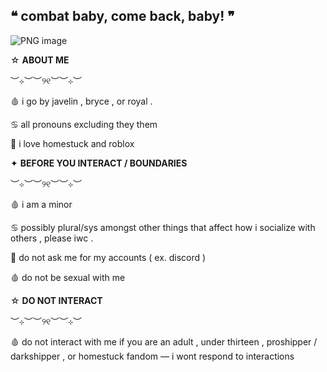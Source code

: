 ## ❝ combat baby, come back, baby! ❞
![PNG image](https://github.com/user-attachments/assets/56397db1-d0e3-4421-b5be-86ac7f50d175)

☆  **ABOUT ME**

︶⊹︶︶୨୧︶︶⊹︶

🩸  i  go  by  javelin  ,  bryce  ,  or  royal  .

♋️  all  pronouns  excluding  they  them 

🦀  i  love  homestuck  and  roblox

✦  **BEFORE  YOU  INTERACT  /  BOUNDARIES**

︶⊹︶︶୨୧︶︶⊹︶

🩸  i  am  a  minor  

♋️  possibly  plural/sys  amongst  other  things  that  affect  how  i  socialize  with  others  ,  please  iwc  .

🦀  do  not  ask  me  for  my  accounts  (  ex.  discord  )

🩸  do  not  be  sexual  with  me

☆  **DO  NOT  INTERACT**

︶⊹︶︶୨୧︶︶⊹︶

🩸  do  not  interact  with  me  if you  are  an  adult  ,  under  thirteen  ,  proshipper  /  darkshipper  ,  or  homestuck  fandom  —  i  wont  respond  to  interactions  

<!--
**LPS3155/LPS3155** is a ✨ _special_ ✨ repository because its `README.md` (this file) appears on your GitHub profile.

Here are some ideas to get you started:

- 🔭 I’m currently working on ...
- 🌱 I’m currently learning ...
- 👯 I’m looking to collaborate on ...
- 🤔 I’m looking for help with ...
- 💬 Ask me about ...
- 📫 How to reach me: ...
- 😄 Pronouns: ...
- ⚡ Fun fact: ...
-->

